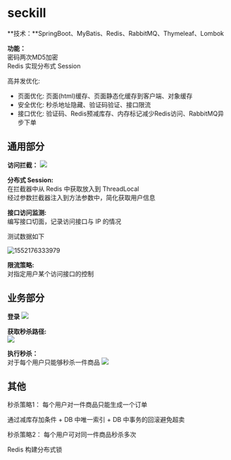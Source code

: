 # seckill
**技术：**SpringBoot、MyBatis、Redis、RabbitMQ、Thymeleaf、Lombok

**功能：**  
密码两次MD5加密  
Redis 实现分布式 Session

高并发优化:  
- 页面优化: 页面(html)缓存、页面静态化缓存到客户端、对象缓存
- 安全优化: 秒杀地址隐藏、验证码验证、接口限流
- 接口优化: 验证码、Redis预减库存、内存标记减少Redis访问、RabbitMQ异步下单



## 通用部分
**访问拦截：**
![](pic/accessInteceptor.jpg)

**分布式 Session:**  
在拦截器中从 Redis 中获取放入到 ThreadLocal  
经过参数拦截器注入到方法参数中，简化获取用户信息  

**接口访问监测:**  
编写接口切面，记录访问接口与 IP 的情况     

测试数据如下  

![1552176333979](E:\Data\workspaceV\Java秒杀\mymiaosha\assets\1552176333979.png)



**限流策略:**  
对指定用户某个访问接口的控制  



## 业务部分
**登录**
![](pic/login.jpg)

**获取秒杀路径:**   
![](pic/seckill-path.jpg)

**执行秒杀：**  
对于每个用户只能够秒杀一件商品
![](pic/seckill.jpg)



## 其他

秒杀策略1： 每个用户对一件商品只能生成一个订单  

通过减库存加条件 + DB 中唯一索引 + DB 中事务的回滚避免超卖  

 秒杀策略2： 每个用户可对同一件商品秒杀多次  

Redis 构建分布式锁

